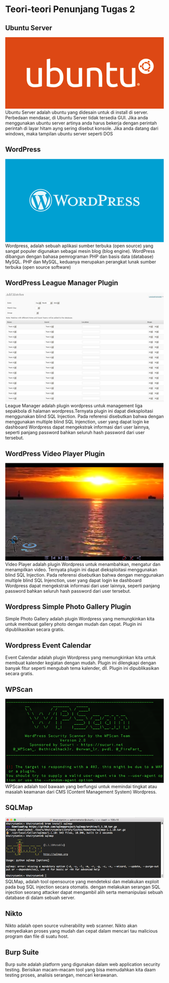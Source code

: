 # Teori-teori Penunjang Tugas 2

## Ubuntu Server

![](/assets/teori-tugas2/ubuntu.png)  
Ubuntu Server adalah ubuntu yang didesain untuk di install di server. Perbedaan mendasar, di Ubuntu Server tidak tersedia GUI. Jika anda menggunakan ubuntu server artinya anda harus bekerja dengan perintah perintah di layar hitam ayng sering disebut konsole. Jika anda datang dari windows, maka tampilan ubuntu server seperti DOS

## WordPress

![](/assets/teori-tugas2/wordpress.png)  
Wordpress, adalah sebuah aplikasi sumber terbuka \(open source\) yang sangat populer digunakan sebagai mesin blog \(blog engine\). WordPress dibangun dengan bahasa pemrograman PHP dan basis data \(database\) MySQL. PHP dan MySQL, keduanya merupakan perangkat lunak sumber terbuka \(open source software\)

## WordPress League Manager Plugin

![](/assets/teori-tugas2/leaguemanager.png)  
League Manager adalah plugin wordpress untuk management liga sepakbola di halaman wordpress.Ternyata plugin ini dapat dieksploitasi menggunakan blind SQL Injection. Pada referensi disebutkan bahwa dengan menggunakan multiple blind SQL Injenction, user yang dapat login ke dashboard Wordpress dapat mengekstrak informasi dari user lainnya, seperti panjang password bahkan seluruh hash password dari user tersebut.

## WordPress Video Player Plugin

![](/assets/teori-tugas2/videoplayer.PNG)  
Video Player adalah plugin Wordpress untuk menambahkan, mengatur dan menampilkan video. Ternyata plugin ini dapat dieksploitasi menggunakan blind SQL Injection. Pada referensi disebutkan bahwa dengan menggunakan multiple blind SQL Injenction, user yang dapat login ke dashboard Wordpress dapat mengekstrak informasi dari user lainnya, seperti panjang password bahkan seluruh hash password dari user tersebut.

## Wordpress Simple Photo Gallery Plugin

Simple Photo Gallery adalah plugin Wordpress yang memungkinkan kita untuk membuat gallery photo dengan mudah dan cepat. Plugin ini dipublikasikan secara gratis.

## Wordpress Event Calendar

Event Calendar adalah plugin Wordpress yang memungkinkan kita untuk membuat kalender kegiatan dengan mudah. Plugin ini dilengkapi dengan banyak fitur seperti mengubah tema kalender, dll. Plugin ini dipublikasikan secara gratis.


## WPScan

![](/assets/teori-tugas2/wpscan.png)  
WPScan adalah tool bawaan yang berfungsi untuk memindai tingkat atau masalah keamanan dari CMS \(Content Management System\) Wordpress.

## SQLMap

![](/assets/sqlmap/1.png)  
SQLMap, adalah tool opensource yang mendeteksi dan melakukan exploit pada bug SQL injection secara otomatis. dengan melakukan serangan SQL injection seorang attacker dapat mengambil alih serta memanipulasi sebuah database di dalam sebuah server.

## Nikto

Nikto adalah open source vulnerability web scanner. Nikto akan menyediakan proses yang mudah dan cepat dalam mencari tau malicious program dan file di suatu host.

## Burp Suite

Burp suite adalah platform yang digunakan dalam web application security testing. Berisikan macam-macam tool yang bisa memudahkan kita daam testing proses, analisis serangan, mencari kerawanan.

